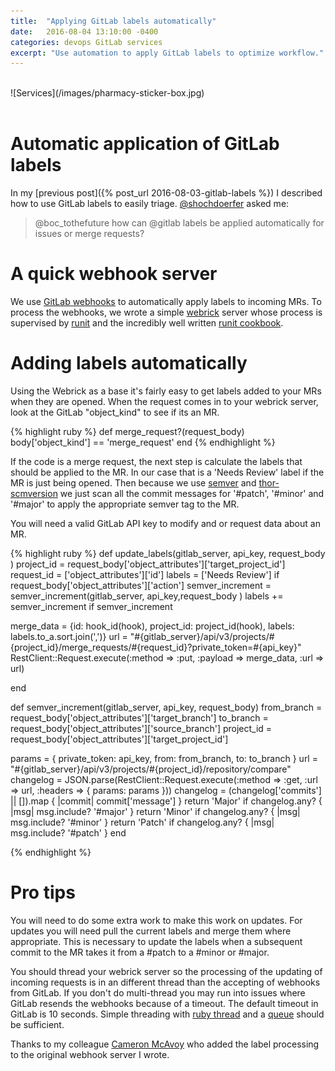 ```yaml
---
title:  "Applying GitLab labels automatically"
date:   2016-08-04 13:10:00 -0400
categories: devops GitLab services
excerpt: "Use automation to apply GitLab labels to optimize workflow."
---
```

<br>
![Services](/images/pharmacy-sticker-box.jpg)
<br>
<br>

# Automatic application of GitLab labels

In my [previous post]({% post_url 2016-08-03-gitlab-labels %}) I described how to use GitLab labels to easily triage.
[@shochdoerfer](https://twitter.com/shochdoerfer) asked me:

> @boc_tothefuture how can @gitlab labels be applied automatically for issues or merge requests?

# A quick webhook server
We use [GitLab webhooks](https://gitlab.com/gitlab-org/gitlab-ce/blob/master/doc/web_hooks/web_hooks.md) to automatically apply labels to incoming MRs.
To process the webhooks, we wrote a simple [webrick](https://en.wikipedia.org/wiki/WEBrick) server whose process is supervised by [runit](http://smarden.org/runit/)
and the incredibly well written [runit cookbook](https://github.com/chef-cookbooks/runit).

# Adding labels automatically
Using the Webrick as a base it's fairly easy to get labels added to your MRs when they are opened.
When the request comes in to your webrick server, look at the GitLab "object_kind" to see if its an MR.

{% highlight ruby %}
def merge_request?(request_body)
  body['object_kind'] == 'merge_request'
end
{% endhighlight %}

If the code is a merge request, the next step is calculate the labels that should be applied to the MR.  In our case
that is a 'Needs Review' label if the MR is just being opened.  Then because we use [semver](http://semver.org) and [thor-scmversion](https://github.com/RiotGamesMinions/thor-scmversion) we just scan all the commit messages for '#patch', '#minor' and '#major' to apply
the appropriate semver tag to the MR.

You will need a valid GitLab API key to modify and or request data about an MR.

{% highlight ruby %}
def update_labels(gitlab_server, api_key, request_body )
  project_id = request_body['object_attributes']['target_project_id']
  request_id = ['object_attributes']['id']
  labels = ['Needs Review'] if request_body['object_attributes']['action']
  semver_increment = semver_increment(gitlab_server, api_key,request_body )
  labels += semver_increment if semver_increment

  merge_data = {id: hook_id(hook), project_id: project_id(hook), labels: labels.to_a.sort.join(',')}
  url = "#{gitlab_server}/api/v3/projects/#{project_id}/merge_requests/#{request_id}?private_token=#{api_key}"
  RestClient::Request.execute(:method => :put, :payload => merge_data, :url => url)

end

def semver_increment(gitlab_server, api_key, request_body)
  from_branch = request_body['object_attributes']['target_branch']
  to_branch = request_body['object_attributes']['source_branch']
  project_id = request_body['object_attributes']['target_project_id']

  params = { private_token: api_key, from: from_branch, to: to_branch }
  url = "#{gitlab_server}/api/v3/projects/#{project_id}/repository/compare"
  changelog = JSON.parse(RestClient::Request.execute(:method => :get, :url => url, :headers => { params: params }))
  changelog = (changelog['commits'] || []).map { |commit| commit['message'] }
  return 'Major' if changelog.any? { |msg| msg.include? '#major' }
  return 'Minor' if changelog.any? { |msg| msg.include? '#minor' }
  return 'Patch' if changelog.any? { |msg| msg.include? '#patch' }
end

{% endhighlight %}


# Pro tips
You will need to do some extra work to make this work on updates.  For updates you will need pull the current labels and merge them where appropriate.  This is necessary
to update the labels when a subsequent commit to the MR takes it from a #patch to a #minor or #major.

You should thread your webrick server so the processing of the updating of incoming requests is in an different thread than the accepting of webhooks from GitLab.
If you don't do multi-thread you may run into issues where GitLab resends the webhooks because of a timeout.  The default timeout in GitLab is 10 seconds.  Simple threading with [ruby thread](http://ruby-doc.org/core-2.2.0/Thread.html) and a [queue](http://ruby-doc.org/core-2.2.0/Queue.html) should be sufficient.

Thanks to my colleague [Cameron McAvoy](https://www.linkedin.com/in/cameron-mcavoy-7515a35b) who added the label processing to the original webhook server I wrote.
